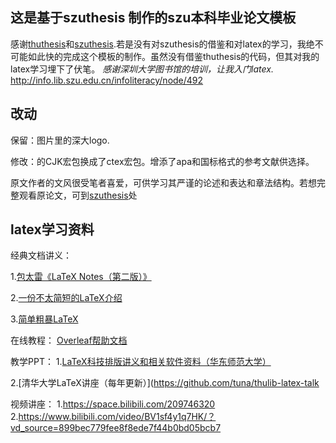 ## 这是基于szuthesis 制作的szu本科毕业论文模板 ##

感谢[thuthesis](https://github.com/tuna/thuthesis)和[szuthesis](https://github.com/liuchengxu/szuthesis).若是没有对szuthesis的借鉴和对latex的学习，我绝不可能如此快的完成这个模板的制作。虽然没有借鉴thuthesis的代码，但其对我的latex学习埋下了伏笔。
_感谢深圳大学图书馆的培训，让我入门latex._
http://info.lib.szu.edu.cn/infoliteracy/node/492


## 改动 ##
保留：图片里的深大logo.

修改：的CJK宏包换成了ctex宏包。增添了apa和国标格式的参考文献供选择。

原文作者的文风很受笔者喜爱，可供学习其严谨的论述和表达和章法结构。若想完整观看原论文，可到[szuthesis](https://github.com/liuchengxu/szuthesis)处

## latex学习资料  ##
经典文档讲义：

1.[包太雷《LaTeX Notes（第二版）》](https://github.com/huangxg/lnotes)

2.[一份不太简短的LaTeX介绍](https://mirrors.nju.edu.cn/CTAN/info/lshort/chinese/lshort-zh-cn.pdf)

3.[简单粗暴LaTeX](https://pics.latexstudio.net/uploads/20210525/a00919a39b58e6f12fc1f1915bf4f207.pdf)

在线教程：
[Overleaf帮助文档](https://cn.overleaf.com/learn)


教学PPT：
1.[LaTeX科技排版讲义和相关软件资料（华东师范大学）](https://math.ecnu.edu.cn/~jypan/Latex/index.html)

2.[清华大学LaTeX讲座（每年更新）](https://github.com/tuna/thulib-latex-talk


视频讲座：
1.https://space.bilibili.com/209746320
2.https://www.bilibili.com/video/BV1sf4y1q7HK/？vd_source=899bec779fee8f8ede7f44b0bd05bcb7
